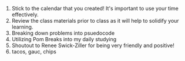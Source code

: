 1. Stick to the calendar that you created! It's important to use your time effectively.
2. Review the class materials prior to class as it will help to solidify your learning.
3. Breaking down problems into psuedocode
4. Utilizing Pom Breaks into my daily studying
5. Shoutout to Renee Swick-Ziller for being very friendly and positive!
6. tacos, gauc, chips
